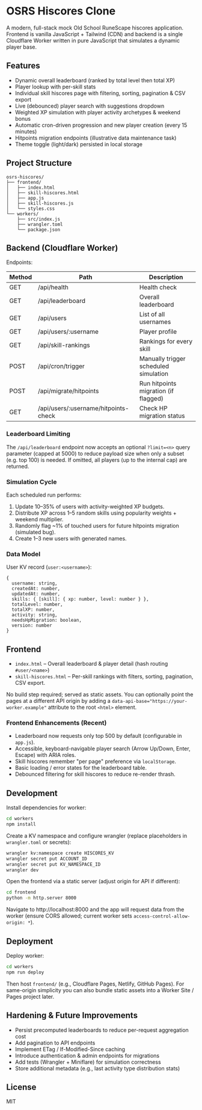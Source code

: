 # OSRS Hiscores Clone

A modern, full-stack mock Old School RuneScape hiscores application. Frontend is vanilla JavaScript + Tailwind (CDN) and backend is a single Cloudflare Worker written in pure JavaScript that simulates a dynamic player base.

## Features

- Dynamic overall leaderboard (ranked by total level then total XP)
- Player lookup with per-skill stats
- Individual skill hiscores page with filtering, sorting, pagination & CSV export
- Live (debounced) player search with suggestions dropdown
- Weighted XP simulation with player activity archetypes & weekend bonus
- Automatic cron-driven progression and new player creation (every 15 minutes)
- Hitpoints migration endpoints (illustrative data maintenance task)
- Theme toggle (light/dark) persisted in local storage

## Project Structure

```
osrs-hiscores/
├── frontend/
│   ├── index.html
│   ├── skill-hiscores.html
│   ├── app.js
│   ├── skill-hiscores.js
│   └── styles.css
└── workers/
    ├── src/index.js
    ├── wrangler.toml
    └── package.json
```

## Backend (Cloudflare Worker)

Endpoints:

| Method | Path | Description |
| ------ | ---- | ----------- |
| GET | /api/health | Health check |
| GET | /api/leaderboard | Overall leaderboard |
| GET | /api/users | List of all usernames |
| GET | /api/users/:username | Player profile |
| GET | /api/skill-rankings | Rankings for every skill |
| POST | /api/cron/trigger | Manually trigger scheduled simulation |
| POST | /api/migrate/hitpoints | Run hitpoints migration (if flagged) |
| GET | /api/users/:username/hitpoints-check | Check HP migration status |

### Leaderboard Limiting

The `/api/leaderboard` endpoint now accepts an optional `?limit=<n>` query parameter (capped at 5000) to reduce payload size when only a subset (e.g. top 100) is needed. If omitted, all players (up to the internal cap) are returned.

### Simulation Cycle

Each scheduled run performs:
1. Update 10–35% of users with activity-weighted XP budgets.
2. Distribute XP across 1–5 random skills using popularity weights + weekend multiplier.
3. Randomly flag ~1% of touched users for future hitpoints migration (simulated bug).
4. Create 1–3 new users with generated names.

### Data Model

User KV record (`user:<username>`):
```
{
  username: string,
  createdAt: number,
  updatedAt: number,
  skills: { [skill]: { xp: number, level: number } },
  totalLevel: number,
  totalXP: number,
  activity: string,
  needsHpMigration: boolean,
  version: number
}
```

## Frontend

- `index.html` – Overall leaderboard & player detail (hash routing `#user/<name>`)
- `skill-hiscores.html` – Per-skill rankings with filters, sorting, pagination, CSV export.

No build step required; served as static assets. You can optionally point the pages at a different API origin by adding a `data-api-base="https://your-worker.example"` attribute to the root `<html>` element.

### Frontend Enhancements (Recent)
* Leaderboard now requests only top 500 by default (configurable in `app.js`).
* Accessible, keyboard-navigable player search (Arrow Up/Down, Enter, Escape) with ARIA roles.
* Skill hiscores remember "per page" preference via `localStorage`.
* Basic loading / error states for the leaderboard table.
* Debounced filtering for skill hiscores to reduce re-render thrash.

## Development

Install dependencies for worker:

```sh
cd workers
npm install
```

Create a KV namespace and configure wrangler (replace placeholders in `wrangler.toml` or secrets):

```sh
wrangler kv:namespace create HISCORES_KV
wrangler secret put ACCOUNT_ID
wrangler secret put KV_NAMESPACE_ID
wrangler dev
```

Open the frontend via a static server (adjust origin for API if different):

```sh
cd frontend
python -m http.server 8000
```

Navigate to http://localhost:8000 and the app will request data from the worker (ensure CORS allowed; current worker sets `access-control-allow-origin: *`).

## Deployment

Deploy worker:
```sh
cd workers
npm run deploy
```
Then host `frontend/` (e.g., Cloudflare Pages, Netlify, GitHub Pages). For same-origin simplicity you can also bundle static assets into a Worker Site / Pages project later.

## Hardening & Future Improvements

- Persist precomputed leaderboards to reduce per-request aggregation cost
- Add pagination to API endpoints
- Implement ETag / If-Modified-Since caching
- Introduce authentication & admin endpoints for migrations
- Add tests (Wrangler + Miniflare) for simulation correctness
- Store additional metadata (e.g., last activity type distribution stats)

## License

MIT
